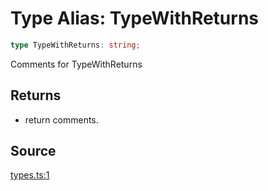 # Type Alias: TypeWithReturns

```ts
type TypeWithReturns: string;
```

Comments for TypeWithReturns

## Returns

- return comments.

## Source

[types.ts:1](http://source-url)

